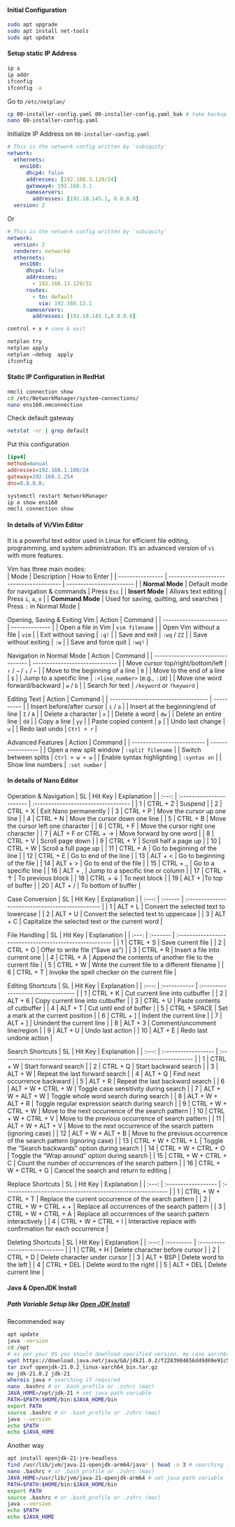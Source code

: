 #### Initial Configuration
```bash
sudo apt upgrade
sudo apt install net-tools
sudo apt update
```
#### Setup static IP Address
```bash
ip a
ip addr
ifconfig
ifconfig -a
```
Go to `/etc/netplan/`
```bash
cp 00-installer-config.yaml 00-installer-config.yaml_bak # take backup
nano 00-installer-config.yaml
```
Initialize IP Address on `00-installer-config.yaml`
```YAML
# This is the network config written by 'subiquity'
network:
  ethernets:
    ens160:
      dhcp4: false
      addresses: [192.168.3.128/24]
      gateway4: 192.168.3.1
      nameservers:
        addresses: [192.18.145.1, 8.8.8.8]
  version: 2
```
Or
```YAML
# This is the network config written by 'subiquity'
network:
  version: 2
  renderer: networkd
  ethernets:
    ens160:
      dhcp4: false
      addresses:
        - 192.168.13.129/32
      routes:
        - to: default
          via: 192.168.13.1
      nameservers:
        addresses: [192.18.145.1,8.8.8.8]
```
```bash
control + x # save & exit
```
```bash
netplan try
netplan apply
netplan –debug  apply
ifconfig
```

#### Static IP Configuration in RedHat
```bash
nmcli connection show
cd /etc/NetworkManager/system-connections/
nano ens160.nmconnection
```
Check default gateway
```bash
netstat -nr | grep default
```
Put this configuration
```ini
[ipv4]
method=manual
addresses=192.168.1.100/24
gateway=192.168.1.254
dns=8.8.8.8;
```
```bash
systemctl restart NetworkManager
ip a show ens160
nmcli connection show
```

#### In details of Vi/Vim Editor
It is a powerful text editor used in Linux for efficient file editing, programming, and system administration. It’s an advanced version of `vi` with more features.

Vim has three main modes:  
| Mode             | Description                             | How to Enter             |
| ---------------- | --------------------------------------- | ------------------------ |
| **Normal Mode**  | Default mode for navigation & commands  | Press `Esc`              |
| **Insert Mode**  | Allows text editing                     | Press `i`, `a`, `o`      |
| **Command Mode** | Used for saving, quitting, and searches | Press `:` in Normal Mode |

Opening, Saving & Exiting Vim
| Action                  | Command        |
| ----------------------- | -------------- |
| Open a file in Vim      | `vim filename` |
| Open Vim without a file | `vim`          |
| Exit without saving     | `:q!`          |
| Save and exit           | `:wq` / `ZZ`   |
| Save without exiting    | `:w`           |
| Save and force quit     | `:wq!`         |

Navigation in Normal Mode
| Action                            | Command                        |
| --------------------------------- | ------------------------------ |
| Move cursor top/right/bottom/left | `↑` / `→` / `↓` / `←`          |
| Move to the beginning of a line   | `0`                            |
| Move to the end of a line         | `$`                            |
| Jump to a specific line           | `:<line_number>` (e.g., `:10`) |
| Move one word forward/backward    | `w` / `b`                      |
| Search for text                   | `/keyword` or `?keyword`       |

 Editing Text
| Action                              | Command    |
| ----------------------------------- | ---------- |
| Insert before/after cursor          | `i` / `a`  |
| Insert at the beginning/end of line | `I` / `A`  |
| Delete a character                  | `x`        |
| Delete a word                       | `dw`       |
| Delete an entire line               | `dd`       |
| Copy a line                         | `yy`       |
| Paste copied content                | `p`        |
| Undo last change                    | `u`        |
| Redo last undo                      | `Ctrl + r` |

Advanced Features
| Action                     | Command           |
| -------------------------- | ----------------- |
| Open a new split window    | `:split filename` |
| Switch between splits      | `Ctrl + w + w`    |
| Enable syntax highlighting | `:syntax on`      |
| Show line numbers          | `:set number`     |

#### In details of Nano Editor
Operation & Navigation
|  SL   | Hit Key                  | Explanation                         |
| :---: | :----------------------- | :---------------------------------- |
|   1   | CTRL + Z                 | Suspend                             |
|   2   | CTRL + X                 | Exit Nano permanently               |
|   3   | CTRL + P                 | Move the cursor up one line         |
|   4   | CTRL + N                 | Move the cursor down one line       |
|   5   | CTRL + B                 | Move the cursor left one character  |
|   6   | CTRL + F                 | Move the cursor right one character |
|   7   | ALT + F or CTRL + →      | Move forward by one word            |
|   8   | CTRL + V                 | Scroll page down                    |
|   9   | CTRL + Y                 | Scroll half a page up               |
|  10   | CTRL + W                 | Scroll a full page up               |
|  11   | CTRL + A                 | Go to beginning of the line         |
|  12   | CTRL + E                 | Go to end of the line               |
|  13   | ALT + <                  | Go to beginning of the file         |
|  14   | ALT + >                  | Go to end of the file               |
|  15   | CTRL + _                 | Go to a specific line               |
|  16   | ALT + ,                  | Jump to a specific line or column   |
|  17   | CTRL + ↑                 | To previous block                   |
|  18   | CTRL + ↓                 | To next block                       |
|  19   | ALT + \|To top of buffer |
|  20   | ALT + /                  | To bottom of buffer                 |

Case Conversion
|  SL   | Hit Key | Explanation                                      |
| :---: | :------ | :----------------------------------------------- |
|   1   | ALT + L | Convert the selected text to lowercase           |
|   2   | ALT + U | Convert the selected text to uppercase           |
|   3   | ALT + C | Capitalize the selected text or the current word |

File Handling
|  SL   | Hit Key  | Explanation                                             |
| :---: | :------- | :------------------------------------------------------ |
|   1   | CTRL + S | Save current file                                       |
|   2   | CTRL + O | Offer to write file (“Save as”)                         |
|   3   | CTRL + R | Insert a file into current one                          |
|   4   | CTRL + A | Append the contents of another file to the current file |
|   5   | CTRL + W | Write the current file to a different filename          |
|   6   | CTRL + T | Invoke the spell checker on the current file            |

Editing Shortcuts 
|  SL   | Hit Key      | Explanation                        |
| :---: | :----------- | :--------------------------------- |
|   1   | CTRL + K     | Cut current line into cutbuffer    |
|   2   | ALT + 6      | Copy current line into cutbuffer   |
|   3   | CTRL + U     | Paste contents of cutbuffer        |
|   4   | ALT + T      | Cut until end of buffer            |
|   5   | CTRL + SPACE | Set a mark at the current position |
|   6   | CTRL + ]     | Indent the current line            |
|   7   | ALT + ]      | Unindent the current line          |
|   8   | ALT + 3      | Comment/uncomment line/region      |
|   9   | ALT + U      | Undo last action                   |
|  10   | ALT + E      | Redo last undone action            |

Search Shortcuts 
|  SL   | Hit Key             | Explanation                                                           |
| :---: | :------------------ | :-------------------------------------------------------------------- |
|   1   | CTRL + W            | Start forward search                                                  |
|   2   | CTRL + Q            | Start backward search                                                 |
|   3   | ALT + W             | Repeat the last forward search                                        |
|   4   | ALT + Q             | Find next occurrence backward                                         |
|   5   | ALT + R             | Repeat the last backward search                                       |
|   6   | ALT + W + CTRL + W  | Toggle case sensitivity during search                                 |
|   7   | ALT + W + ALT + W   | Toggle whole word search during search                                |
|   8   | ALT + W + ALT + R   | Toggle regular expression search during search                        |
|   9   | CTRL + W + CTRL + W | Move to the next occurrence of the search pattern                     |
|  10   | CTRL + W + CTRL + V | Move to the previous occurrence of search pattern                     |
|  11   | ALT + W + ALT + V   | Move to the next occurrence of the search pattern (ignoring case)     |
|  12   | ALT + W + ALT + B   | Move to the previous occurrence of the search pattern (ignoring case) |
|  13   | CTRL + W + CTRL + L | Toggle the “Search backwards” option during search                    |
|  14   | CTRL + W + CTRL + O | Toggle the “Wrap around” option during search                         |
|  15   | CTRL + W + CTRL + C | Count the number of occurrences of the search pattern                 |
|  16   | CTRL + W + CTRL + G | Cancel the search and return to editing                               |

Replace Shortcuts 
|  SL   | Hit Key             | Explanation                                                 |
| :---: | :------------------ | :---------------------------------------------------------- |
|   1   | CTRL + W + CTRL + T | Replace the current occurrence of the search pattern        |
|   2   | CTRL + W + CTRL + + | Replace all occurrences of the search pattern               |
|   3   | CTRL + W + CTRL + A | Replace all occurrences of the search pattern interactively |
|   4   | CTRL + W + CTRL + I | Interactive replace with confirmation for each occurrence   |

Deleting Shortcuts 
|  SL   | Hit Key    | Explanation                    |
| :---: | :--------- | :----------------------------- |
|   1   | CTRL + H   | Delete character before cursor |
|   2   | CTRL + D   | Delete character under cursor  |
|   3   | ALT + BSP  | Delete word to the left        |
|   4   | CTRL + DEL | Delete word to the right       |
|   5   | ALT + DEL  | Delete current line            |

#### Java & OpenJDK Install
##### Path Variable Setup like [Open JDK Install](https://jdk.java.net/21/)
Recommended way
```bash
apt update
java -version
cd /opt
# as per your OS you should download specified version. my case aarch64.
wget https://download.java.net/java/GA/jdk21.0.2/f2283984656d49d69e91c558476027ac/13/GPL/openjdk-21.0.2_linux-aarch64_bin.tar.gz
tar zxvf openjdk-21.0.2_linux-aarch64_bin.tar.gz
mv jdk-21.0.2 jdk-21
whereis java # searching if required
nano .bashrc # or .bash_profile or .zshrc (mac)
JAVA_HOME=/opt/jdk-21 # set java path variable
PATH=$PATH:$HOME/bin:$JAVA_HOME/bin
export PATH
source .bashrc # or .bash_profile or .zshrc (mac)
java --version
echo $PATH
echo $JAVA_HOME
```

Another way
```bash
apt install openjdk-21-jre-headless
find /usr/lib/jvm/java-21-openjdk-arm64/java* | head -n 3 # searching if required
nano .bashrc # or .bash_profile or .zshrc (mac)
JAVA_HOME=/usr/lib/jvm/java-21-openjdk-arm64 # set java path variable
PATH=$PATH:$HOME/bin:$JAVA_HOME/bin
export PATH
source .bashrc # or .bash_profile or .zshrc (mac)
java --version
echo $PATH
echo $JAVA_HOME
```




